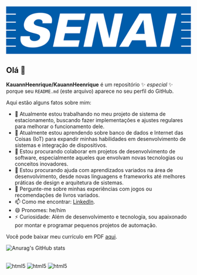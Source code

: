 ![alt text](https://github.com/KauannHeenrique/KauannHeenrique/blob/main/senai-logo-3.png)

## Olá 👋
 
**KauannHeenrique/KauannHeenrique** é um repositório ✨ _especial_ ✨ porque seu `README.md` (este arquivo) aparece no seu perfil do GitHub. 

Aqui estão alguns fatos sobre mim: 

- 🔭 Atualmente estou trabalhando no meu projeto de sistema de estacionamento, buscando fazer implementações e ajustes regulares para melhorar o funcionamento dele. 
- 🌱 Atualmente estou aprendendo sobre banco de dados e Internet das Coisas (IoT) para expandir minhas habilidades em desenvolvimento de sistemas e integração de dispositivos. 
- 👯 Estou procurando colaborar em projetos de desenvolvimento de software, especialmente aqueles que envolvam novas tecnologias ou conceitos inovadores. 
- 🤔 Estou procurando ajuda com aprendizados variados na área de desenvolvimento, desde novas linguagens e frameworks até melhores práticas de design e arquitetura de sistemas. 
- 💬 Pergunte-me sobre minhas experiências com jogos ou recomendações de livros variados. 
- 📫 Como me encontrar: [LinkedIn](https://br.linkedin.com/in/kauann-quadros).
- 😄 Pronomes: he/him 
- ⚡ Curiosidade: Além de desenvolvimento e tecnologia, sou apaixonado por montar e programar pequenos projetos de automação. 
  
Você pode baixar meu currículo em PDF [aqui](./Curriculo%20Kauann%202024.pdf).

![Anurag's GitHub stats](https://github-readme-stats.vercel.app/api?username=KauannHeenrique&show_icons=true&theme=dark)


<div style ="display: inline_block"><br/>
 <img align="center" alt="html5" src="https://img.shields.io/badge/Python-3776AB?style=for-the-badge&logo=python&logoColor=white" />
 <img align="center" alt="html5" src="https://img.shields.io/badge/MySQL-00000F?style=for-the-badge&logo=mysql&logoColor=white" />
 <img align="center" alt="html5" src="https://img.shields.io/badge/C%2B%2B-00599C?style=for-the-badge&logo=c%2B%2B&logoColor=white" />
</div>



